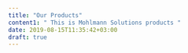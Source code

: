 ```yaml
---
title: "Our Products"
content1: " This is Mohlmann Solutions products "
date: 2019-08-15T11:35:42+03:00
draft: true
---
```


